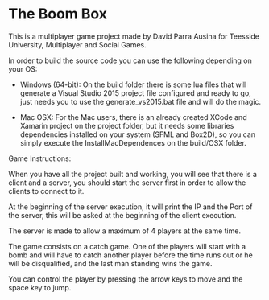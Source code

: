 # The Boom Box

This is a multiplayer game project made by David Parra Ausina for Teesside University, Multiplayer and Social Games.

In order to build the source code you can use the following depending on your OS:
* Windows (64-bit): On the build folder there is some lua files that will generate a Visual Studio 2015 project file configured and ready to go, just needs you to use the generate_vs2015.bat file and will do the magic.

* Mac OSX: For the Mac users, there is an already created XCode and Xamarin project on the project folder, but it needs some libraries dependencies installed on your system (SFML and Box2D), so you can simply execute the InstallMacDependences on the build/OSX folder.

Game Instructions:

When you have all the project built and working, you will see that there is a client and a server, you should start the server first in order to allow the clients to connect to it.

At the beginning of the server execution, it will print the IP and the Port of the server, this will be asked at the beginning of the client execution. 

The server is made to allow a maximum of 4 players at the same time.

The game consists on a catch game. One of the players will start with a bomb and will have to catch another player before the time runs out or he will be disqualified, and the last man standing wins the game.

You can control the player by pressing the arrow keys to move and the space key to jump. 
